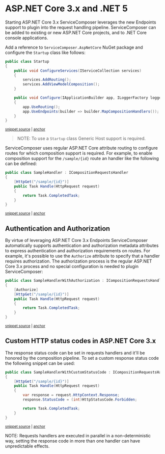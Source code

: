 <!--
GENERATED FILE - DO NOT EDIT
This file was generated by [MarkdownSnippets](https://github.com/SimonCropp/MarkdownSnippets).
Source File: /docs/asp-net-core-3x/README.source.md
To change this file edit the source file and then run MarkdownSnippets.
-->

# ASP.NET Core 3.x and .NET 5

Starting ASP.NET Core 3.x ServiceComposer leverages the new Endpoints support to plugin into the request handling pipeline.
ServiceComposer can be added to existing or new ASP.NET Core projects, and to .NET Core console applications.

Add a reference to `ServiceComposer.AspNetCore` NuGet package and configure the `Startup` class like follows:

<!-- snippet: net-core-3x-sample-startup -->
<a id='snippet-net-core-3x-sample-startup'></a>
```cs
public class Startup
{
    public void ConfigureServices(IServiceCollection services)
    {
        services.AddRouting();
        services.AddViewModelComposition();
    }

    public void Configure(IApplicationBuilder app, ILoggerFactory loggerFactory)
    {
        app.UseRouting();
        app.UseEndpoints(builder => builder.MapCompositionHandlers());
    }
}
```
<sup><a href='/src/Snippets.NetCore3x/Configuration/Startup.cs#L8-L23' title='Snippet source file'>snippet source</a> | <a href='#snippet-net-core-3x-sample-startup' title='Start of snippet'>anchor</a></sup>
<!-- endSnippet -->

> NOTE: To use a `Startup` class Generic Host support is required.

ServiceComposer uses regular ASP.NET Core attribute routing to configure routes for which composition support is required. For example, to enable composition support for the `/sample/{id}` route an handler like the following can be defined:

<!-- snippet: net-core-3x-sample-handler -->
<a id='snippet-net-core-3x-sample-handler'></a>
```cs
public class SampleHandler : ICompositionRequestsHandler
{
    [HttpGet("/sample/{id}")]
    public Task Handle(HttpRequest request)
    {
        return Task.CompletedTask;
    }
}
```
<sup><a href='/src/Snippets.NetCore3x/SampleHandler/SampleHandler.cs#L10-L19' title='Snippet source file'>snippet source</a> | <a href='#snippet-net-core-3x-sample-handler' title='Start of snippet'>anchor</a></sup>
<!-- endSnippet -->

## Authentication and Authorization

By virtue of leveraging ASP.NET Core 3.x Endpoints ServiceComposer automatically supports authentication and authorization metadata attributes to express authentication and authorization requirements on routes. For example, it's possible to use the `Authorize` attribute to specify that a handler requires authorization. The authorization process is the regular ASP.NET Core 3.x process and no special configuration is needed to plugin ServiceComposer:

<!-- snippet: net-core-3x-sample-handler-with-authorization -->
<a id='snippet-net-core-3x-sample-handler-with-authorization'></a>
```cs
public class SampleHandlerWithAuthorization : ICompositionRequestsHandler
{
    [Authorize]
    [HttpGet("/sample/{id}")]
    public Task Handle(HttpRequest request)
    {
        return Task.CompletedTask;
    }
}
```
<sup><a href='/src/Snippets.NetCore3x/SampleHandler/SampleHandler.cs#L21-L31' title='Snippet source file'>snippet source</a> | <a href='#snippet-net-core-3x-sample-handler-with-authorization' title='Start of snippet'>anchor</a></sup>
<!-- endSnippet -->

## Custom HTTP status codes in ASP.NET Core 3.x

The response status code can be set in requests handlers and it'll be honored by the composition pipeline. To set a custom response status code the following snippet can be used:

<!-- snippet: net-core-3x-sample-handler-with-custom-status-code -->
<a id='snippet-net-core-3x-sample-handler-with-custom-status-code'></a>
```cs
public class SampleHandlerWithCustomStatusCode : ICompositionRequestsHandler
{
    [HttpGet("/sample/{id}")]
    public Task Handle(HttpRequest request)
    {
        var response = request.HttpContext.Response;
        response.StatusCode = (int)HttpStatusCode.Forbidden;

        return Task.CompletedTask;
    }
}
```
<sup><a href='/src/Snippets.NetCore3x/SampleHandler/SampleHandler.cs#L33-L45' title='Snippet source file'>snippet source</a> | <a href='#snippet-net-core-3x-sample-handler-with-custom-status-code' title='Start of snippet'>anchor</a></sup>
<!-- endSnippet -->

NOTE: Requests handlers are executed in parallel in a non-deterministic way, setting the response code in more than one handler can have unpredictable effects.
